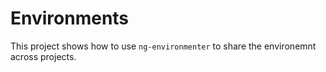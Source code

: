 # Environments

This project shows how to use `ng-environmenter` to share the environemnt across projects.
